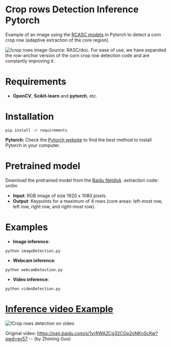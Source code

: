 # Crop rows Detection Inference Pytorch
Example of an image using the [RCASC models](https://github.com/) in Pytorch to detect a corn crop row (adaptive extraction of the core region).

![!crop rows](https://github.com/xiapming123/RCASC/blob/main/roadmap.png)
image-Source: RASC/doc. 
For ease of use, we have expanded the row-anchor version of the corn crop row detection code and are constantly improving it.

# Requirements

 * **OpenCV**, **Scikit-learn** and **pytorch**, etc. 
 
# Installation
```
pip install -r requirements

```
**Pytorch:** Check the [Pytorch website](https://pytorch.org/) to find the best method to install Pytorch in your computer.

# Pretrained model
Download the pretrained model from the [Baidu Netdisk](https://pan.baidu.com/s/1PaIxvx_twgHaCC6OjF3ivA) .extraction code: xm1m 

 * **Input**: RGB image of size 1920 x 1080 pixels.
 * **Output**: Keypoints for a maximum of 4 rows (core areas: left-most row, left row, right row, and right-most row).
 
# Examples

 * **Image inference**:
 
 ```
 python imageDetection.py 
 ```
 
  * **Webcam inference**:
 
 ```
 python webcamDetection.py
 ```
 
  * **Video inference**:
 
 ```
 python videoDetection.py
 ```
 
 # [Inference video Example](https://pan.baidu.com/s/1yrRWAZCg32CGp2oNKnScKw?pwd=ey57) 
 ![!Crop rows detection on video](https://github.com/xiapming123/RCASC/blob/main/Video-Results/1%20-middle-original.gif)
 
 Original video: https://pan.baidu.com/s/1yrRWAZCg32CGp2oNKnScKw?pwd=ey57 -- (by Zhiming Guo)
 

